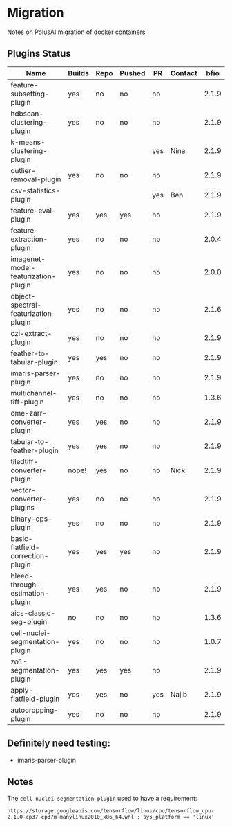 # Migration

Notes on PolusAI migration of docker containers

## Plugins Status

| Name                                 | Builds | Repo | Pushed | PR  | Contact | bfio  |
| ------------------------------------ | ------ | ---- | ------ | --- | ------- | ----- |
| feature-subsetting-plugin            | yes    | no   | no     | no  |         | 2.1.9 |
| hdbscan-clustering-plugin            | yes    | no   | no     | no  |         | 2.1.9 |
| k-means-clustering-plugin            |        |      |        | yes | Nina    | 2.1.9 |
| outlier-removal-plugin               | yes    | no   | no     | no  |         | 2.1.9 |
| csv-statistics-plugin                |        |      |        | yes | Ben     | 2.1.9 |
| feature-eval-plugin                  | yes    | yes  | yes    | no  |         | 2.1.9 |
| feature-extraction-plugin            | yes    | no   | no     | no  |         | 2.0.4 |
| imagenet-model-featurization-plugin  | yes    | no   | no     | no  |         | 2.0.0 |
| object-spectral-featurization-plugin | yes    | no   | no     | no  |         | 2.1.6 |
| czi-extract-plugin                   | yes    | no   | no     | no  |         | 2.1.9 |
| feather-to-tabular-plugin            | yes    | yes  | no     | no  |         | 2.1.9 |
| imaris-parser-plugin                 | yes    | no   | no     | no  |         | 2.1.9 |
| multichannel-tiff-plugin             | yes    | no   | no     | no  |         | 1.3.6 |
| ome-zarr-converter-plugin            | yes    | yes  | no     | no  |         | 2.1.9 |
| tabular-to-feather-plugin            | yes    | yes  | no     | no  |         | 2.1.9 |
| tiledtiff-converter-plugin           | nope!  | yes  | no     | no  | Nick    | 2.1.9 |
| vector-converter-plugins             | yes    | no   | no     | no  |         | 2.1.9 |
| binary-ops-plugin                    | yes    | no   | no     | no  |         | 2.1.9 |
| basic-flatfield-correction-plugin    | yes    | yes  | yes    | no  |         | 2.1.9 |
| bleed-through-estimation-plugin      | yes    | yes  | no     | no  |         | 2.1.9 |
| aics-classic-seg-plugin              | no     | no   | no     | no  |         | 1.3.6 |
| cell-nuclei-segmentation-plugin      | yes    | no   | no     | no  |         | 1.0.7 |
| zo1-segmentation-plugin              | yes    | yes  | yes    | no  |         | 2.1.9 |
| apply-flatfield-plugin               | yes    | yes  | no     | yes | Najib   | 2.1.9 |
| autocropping-plugin                  | yes    | no   | no     | no  |         | 2.1.9 |

## Definitely need testing:

* imaris-parser-plugin

## Notes

The `cell-nuclei-segmentation-plugin` used to have a requirement:
```
https://storage.googleapis.com/tensorflow/linux/cpu/tensorflow_cpu-2.1.0-cp37-cp37m-manylinux2010_x86_64.whl ; sys_platform == 'linux'
```
